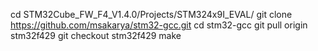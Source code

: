 cd STM32Cube_FW_F4_V1.4.0/Projects/STM324x9I_EVAL/
git clone https://github.com/msakarya/stm32-gcc.git
cd stm32-gcc
git pull origin stm32f429
git checkout stm32f429
make

